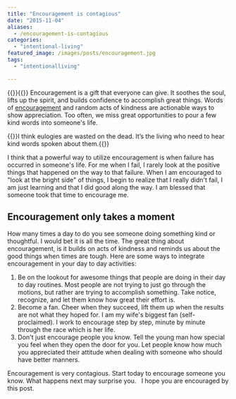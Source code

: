 ```yaml
---
title: "Encouragement is contagious"
date: "2015-11-04"
aliases:
  - /encouragement-is-contagious
categories: 
  - "intentional-living"
featured_image: /images/posts/encouragement.jpg
tags: 
  - "intentionalliving"

---
```

{{<featuredimage>}}{{</featuredimage>}}
Encouragement is a gift that everyone can give. It soothes the soul, lifts up the spirit, and builds confidence to accomplish great things. Words of [encouragement](http://www.goodreads.com/quotes/tag/encouragement) and random acts of kindness are actionable ways to show appreciation. Too often, we miss great opportunities to pour a few kind words into someone's life.

{{<callout cite="Jarod Kintz">}}I think eulogies are wasted on the dead. It’s the living who need to hear kind words spoken about them.{{</callout>}}

I think that a powerful way to utilize encouragement is when failure has occurred in someone's life. For me when I fail, I rarely look at the positive things that happened on the way to that failure. When I am encouraged to "look at the bright side" of things, I begin to realize that I really didn't fail, I am just learning and that I did good along the way. I am blessed that someone took that time to encourage me.

## Encouragement only takes a moment

How many times a day to do you see someone doing something kind or thoughtful. I would bet it is all the time. The great thing about encouragement, is it builds on acts of kindness and reminds us about the good things when times are tough. Here are some ways to integrate encouragement in your day to day activities:

1. Be on the lookout for awesome things that people are doing in their day to day routines. Most people are not trying to just go through the motions, but rather are trying to accomplish something. Take notice, recognize, and let them know how great their effort is.
2. Become a fan. Cheer when they succeed, lift them up when the results are not what they hoped for. I am my wife's biggest fan (self-proclaimed). I work to encourage step by step, minute by minute through the race which is her life.
3. Don't just encourage people you know. Tell the young man how special you feel when they open the door for you. Let people know how much you appreciated their attitude when dealing with someone who should have better manners.

Encouragement is very contagious. Start today to encourage someone you know. What happens next may surprise you.   I hope you are encouraged by this post.
